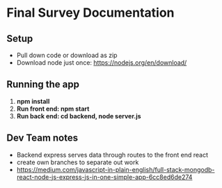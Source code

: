 # Final Survey Documentation

## Setup
* Pull down code or download as zip
* Download node just once: https://nodejs.org/en/download/

## Running the app
1. **npm install** 
2. **Run front end: npm start**
3. **Run back end: cd backend, node server.js**

  
## Dev Team notes
* Backend express serves data through routes to the front end react
* create own branches to separate out work
* https://medium.com/javascript-in-plain-english/full-stack-mongodb-react-node-js-express-js-in-one-simple-app-6cc8ed6de274
